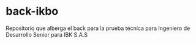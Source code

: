 # back-ikbo
Repositorio que alberga el back para la prueba técnica para Ingeniero de Desarrollo Senior para IBK S.A.S
